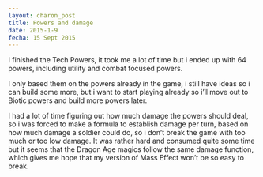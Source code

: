 ```yaml
---
layout: charon_post
title: Powers and damage
date: 2015-1-9
fecha: 15 Sept 2015
---
```

I finished the Tech Powers, it took me a lot of time but i ended up with 64 powers, including utility and combat focused powers.

I only based them on the powers already in the game, i still have ideas so i can build some more, but i want to start playing already so i’ll move out to Biotic powers and build more powers later.

I had a lot of time figuring out how much damage the powers should deal, so i was forced to make a formula to establish damage per turn, based on how much damage a soldier could do, so i don’t break the game with too much or too low damage. It was rather hard and consumed quite some time but it seems that the Dragon Age magics follow the same damage function, which gives me hope that my version of Mass Effect won’t be so easy to break.

<span class="image featured"><img src="http://i.giphy.com/SmKxxXqCilpVm.gif" alt=""/></span>


